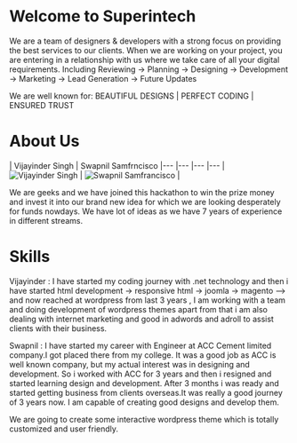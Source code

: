 Welcome to Superintech
================

We are a team of designers & developers with a strong focus on providing the best services to our clients. When we are working on your project, you are entering in a relationship with us where we take care of all your digital requirements. Including Reviewing -> Planning -> Designing -> Development -> Marketing -> Lead Generation -> Future Updates

We are well known for: 
BEAUTIFUL DESIGNS  |  PERFECT CODING  |  ENSURED TRUST

About Us
===========================

| Vijayinder Singh | Swapnil Samfrncisco
|--- |--- |--- |---
| ![Vijayinder Singh](http://superintech.com/hackathon/vj.gif) | ![Swapnil Samfrancisco](http://superintech.com/hackathon/swapnil.gif) | 

We are geeks and we have joined this hackathon to win the prize money and invest it into our brand new idea for which we are looking desperately for funds nowdays.
We have lot of ideas as we have 7 years of experience in different streams.

Skills 
=======
Vijayinder : I have started my coding journey with .net technology and then i have started html development -> responsive html -> joomla -> magento --> and now reached at wordpress from last 3 years , I am working with a team and doing development of wordpress themes apart from that i am also dealing with internet marketing and good in adwords and adroll to assist clients with their business. 

Swapnil : I have started my career with Engineer at ACC Cement limited company.I got placed there from my college. It was a good job as ACC is well known company, but my actual interest was in designing and development. So i worked with ACC for 3 years and then i resigned and started learning design and development. After 3 months i was ready and started getting business from clients overseas.It was really a good journey of 3 years now. I am capable of creating good designs and develop them.     

We are going to create some interactive wordpress theme which is totally customized and user friendly.
